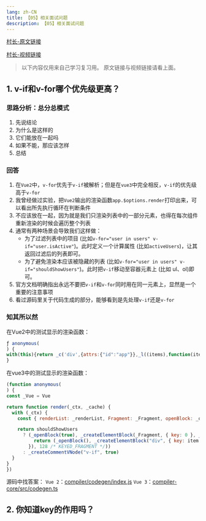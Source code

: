 ```yaml
---
lang: zh-CN
title: 【05】相关面试问题
description: 【05】相关面试问题
---
```


[村长-原文链接](https://github.com/57code/vue-interview)

[村长-视频链接](https://www.bilibili.com/video/BV11i4y1Q7H2/?vd_source=3cf5150c83707fd658ae9eb368adbc01)

> 以下内容仅用来自己学习复习用。
> 原文链接与视频链接请看上面。

## 1. v-if和v-for哪个优先级更高？
### 思路分析：总分总模式
1. 先说结论
2. 为什么是这样的
3. 它们能放在一起吗
4. 如果不能，那应该怎样
5. 总结

### 回答
1. 在`Vue2`中，`v-for`优先于`v-if`被解析；但是在`vue3`中完全相反，`v-if`的优先级高于`v-for`
2. 我曾经做过实验，把`Vue2`输出的渲染函数`app.$options.render`打印出来，可以看出所先执行循环在判断条件
3. 不应该放在一起，因为就是我们只渲染列表中的一部分元素，也得在每次组件重新渲染的时候会遍历整个列表
4. 通常有两种场景会导致我们这样做：
   + 为了过滤列表中的项目 (比如`v-for="user in users" v-if="user.isActive"`)。此时定义一个计算属性 (比如`activeUsers`)，让其返回过滤后的列表即可。
   + 为了避免渲染本应该被隐藏的列表 (比如`v-for="user in users" v-if="shouldShowUsers"`)。此时把`v-if`移动至容器元素上 (比如 ul、ol)即可。
5. 官方文档明确指出永远不要把`v-if`和`v-for`同时用在同一元素上，显然是一个重要的注意事项
6. 看过源码里关于代码生成的部分，能够看到是先处理`v-if`还是`v-for`

### 知其所以然
在Vue2中的测试显示的渲染函数：
```js
ƒ anonymous(
) {
with(this){return _c('div',{attrs:{"id":"app"}},_l((items),function(item){return (item.isActive)?_c('div',{key:item.id},[_v("\n      "+_s(item.name)+"\n    ")]):_e()}),0)}
}
```
在vue3中的测试显示的渲染函数：
```js
(function anonymous(
) {
const _Vue = Vue

return function render(_ctx, _cache) {
  with (_ctx) {
    const { renderList: _renderList, Fragment: _Fragment, openBlock: _openBlock, createElementBlock: _createElementBlock, toDisplayString: _toDisplayString, createCommentVNode: _createCommentVNode } = _Vue

    return shouldShowUsers
      ? (_openBlock(true), _createElementBlock(_Fragment, { key: 0 }, _renderList(items, (item) => {
          return (_openBlock(), _createElementBlock("div", { key: item.id }, _toDisplayString(item.name), 1 /* TEXT */))
        }), 128 /* KEYED_FRAGMENT */))
      : _createCommentVNode("v-if", true)
  }
}
})
```

源码中找答案：
`Vue 2`：[compiler/codegen/index.js](https://github1s.com/vuejs/vue/blob/dev/src/compiler/codegen/index.js#L65-L69)
`Vue 3`：[compiler-core/src/codegen.ts](https://github1s.com/vuejs/core/blob/main/packages/compiler-core/src/codegen.ts#L586-L587)

## 2. 你知道key的作用吗？